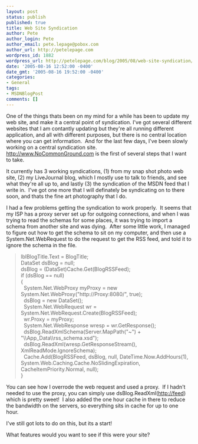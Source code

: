 ```yaml
---
layout: post
status: publish
published: true
title: Web Site Syndication
author: Pete
author_login: Pete
author_email: pete.lepage@pobox.com
author_url: http://petelepage.com
wordpress_id: 1882
wordpress_url: http://petelepage.com/blog/2005/08/web-site-syndication/
date: '2005-08-16 12:52:00 -0400'
date_gmt: '2005-08-16 19:52:00 -0400'
categories:
- General
tags:
- MSDNBlogPost
comments: []
---
```

<p>One of the things thats been on my mind for a while has been to update my web site, and make it a central point of syndication. I've got several different websites that I am contantly updating but they're all running different application, and all with different purposes, but there is no central location where you can get information.&nbsp; And for the last few days, I've been slowly working on a central syndication site.&nbsp; <a href="http://www.nocommonground.com/">http://www.NoCommonGround.com</a>&nbsp;is the first of several steps that I want to take.</p>
<p>It currently has 3 working syndications, (1) from my snap shot photo web site, (2) my LiveJournal blog, which I mostly use to talk to friends, and see what they're all up to, and lastly (3) the syndication of the MSDN feed that I write in.&nbsp; I've got one more that I will definately be syndicating on to there soon, and thats the fine art photography that I do.&nbsp; </p>
<p>I had a few problems getting the syndication to work properly.&nbsp; It seems that my ISP has a proxy server set up for outgoing connections, and when I was trying to read the schemas for some places, it was trying to import a schema from another site and was dying.&nbsp; After some little work, I managed to figure out how to get the schema to sit on my computer, and then use a System.Net.WebRequest to do the request to get the RSS feed, and told it to ignore the schema in the file.</p>
<blockquote><p>lblBlogTitle.Text = BlogTitle;<br />DataSet dsBlog = null;<br />dsBlog = (DataSet)Cache.Get(BlogRSSFeed);<br />if (dsBlog == null)<br />{<br />&nbsp;&nbsp;System.Net.WebProxy myProxy = new System.Net.WebProxy("http://Proxy:8080/", true);<br />&nbsp;&nbsp;dsBlog = new DataSet();<br />&nbsp;&nbsp;System.Net.WebRequest wr = System.Net.WebRequest.Create(BlogRSSFeed);<br />&nbsp;&nbsp;wr.Proxy = myProxy;<br />&nbsp;&nbsp;System.Net.WebResponse wresp = wr.GetResponse();<br />&nbsp;&nbsp;dsBlog.ReadXmlSchema(Server.MapPath("~") + "\\App_Data\\rss_schema.xsd");<br />&nbsp;&nbsp;dsBlog.ReadXml(wresp.GetResponseStream(), XmlReadMode.IgnoreSchema);<br />&nbsp;&nbsp;Cache.Add(BlogRSSFeed, dsBlog, null, DateTime.Now.AddHours(1), System.Web.Caching.Cache.NoSlidingExpiration, CacheItemPriority.Normal, null);<br />}</p>
</blockquote>
<p>You can see how I overrode the web request and used a proxy.&nbsp; If&nbsp;I hadn't needed to use the proxy, you can simply use dsBlog.ReadXml(<a href="http://feed">http://feed</a>) which is pretty sweet!&nbsp; I also added the one hour cache in there to reduce the bandwidth on the servers, so everything sits in cache for up to one hour.&nbsp; </p>
<p>I've still got lots to do on this, but its a start!&nbsp; </p>
<p>What features would you want to see if this were your site?</p>
